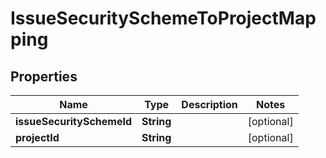# IssueSecuritySchemeToProjectMapping

## Properties
Name | Type | Description | Notes
------------ | ------------- | ------------- | -------------
**issueSecuritySchemeId** | **String** |  |  [optional]
**projectId** | **String** |  |  [optional]
